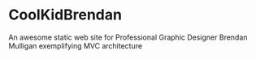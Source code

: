 # CoolKidBrendan
An awesome static web site for  Professional Graphic Designer Brendan Mulligan exemplifying MVC architecture
